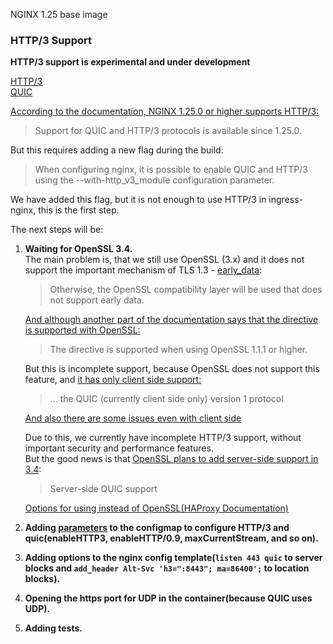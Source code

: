 NGINX 1.25 base image

### HTTP/3 Support

**HTTP/3 support is experimental and under development**

[HTTP/3](https://datatracker.ietf.org/doc/html/rfc9114)\
[QUIC](https://datatracker.ietf.org/doc/html/rfc9000)

[According to the documentation, NGINX 1.25.0 or higher supports HTTP/3:](https://nginx.org/en/docs/quic.html)

> Support for QUIC and HTTP/3 protocols is available since 1.25.0.

But this requires adding a new flag during the build:

> When configuring nginx, it is possible to enable QUIC and HTTP/3 using the --with-http_v3_module configuration parameter.

We have added this flag, but it is not enough to use HTTP/3 in ingress-nginx, this is the first step.

The next steps will be:

1. **Waiting for OpenSSL 3.4.**\
    The main problem is, that we still use OpenSSL (3.x) and it does not support the important mechanism of TLS 1.3 - [early_data](https://datatracker.ietf.org/doc/html/rfc8446#section-2.3):

    > Otherwise, the OpenSSL compatibility layer will be used that does not support early data.
    
    [And although another part of the documentation says that the directive is supported with OpenSSL:](https://nginx.org/en/docs/http/ngx_http_ssl_module.html#ssl_early_data)

    > The directive is supported when using OpenSSL 1.1.1 or higher.
    
    But this is incomplete support, because OpenSSL does not support this feature, and [it has only client side support:](https://github.com/openssl/openssl)

    > ... the QUIC (currently client side only) version 1 protocol
   
    [And also there are some issues even with client side](https://github.com/openssl/openssl/discussions/23339)

    Due to this, we currently have incomplete HTTP/3 support, without important security and performance features.\
    But the good news is that [OpenSSL plans to add server-side support in 3.4](https://www.openssl.org/roadmap.html):

    > Server-side QUIC support
    
    [Options for using instead of OpenSSL(HAProxy Documentation)](https://github.com/haproxy/wiki/wiki/SSL-Libraries-Support-Status#tldr)  

2. **Adding [parameters](https://nginx.org/en/docs/http/ngx_http_v3_module.html) to the configmap to configure HTTP/3 and quic(enableHTTP3, enableHTTP/0.9, maxCurrentStream, and so on).**
3. **Adding options to the nginx config template(`listen 443 quic` to server blocks and `add_header Alt-Svc 'h3=":8443"; ma=86400';` to location blocks).**
4. **Opening the https port for UDP in the container(because QUIC uses UDP).**
5. **Adding tests.**
